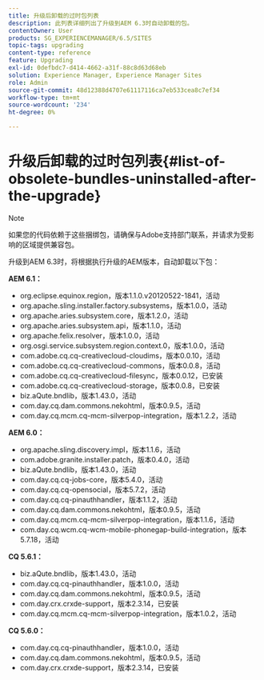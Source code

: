 ```yaml
---
title: 升级后卸载的过时包列表
description: 此列表详细列出了升级到AEM 6.3时自动卸载的包。
contentOwner: User
products: SG_EXPERIENCEMANAGER/6.5/SITES
topic-tags: upgrading
content-type: reference
feature: Upgrading
exl-id: 0defbdc7-d414-4662-a31f-88c8d63d68eb
solution: Experience Manager, Experience Manager Sites
role: Admin
source-git-commit: 48d12388d4707e61117116ca7eb533cea8c7ef34
workflow-type: tm+mt
source-wordcount: '234'
ht-degree: 0%

---
```


# 升级后卸载的过时包列表{#list-of-obsolete-bundles-uninstalled-after-the-upgrade}

>[!NOTE]
>
>如果您的代码依赖于这些捆绑包，请确保与Adobe支持部门联系，并请求为受影响的区域提供兼容包。

升级到AEM 6.3时，将根据执行升级的AEM版本，自动卸载以下包：

**AEM 6.1：**

* org.eclipse.equinox.region，版本1.1.0.v20120522-1841，活动
* org.apache.sling.installer.factory.subsystems，版本1.0.0，活动
* org.apache.aries.subsystem.core，版本1.2.0，活动
* org.apache.aries.subsystem.api，版本1.1.0，活动
* org.apache.felix.resolver，版本1.0.0，活动
* org.osgi.service.subsystem.region.context.0，版本1.0.0，活动
* com.adobe.cq.cq-creativecloud-cloudims，版本0.0.10，活动
* com.adobe.cq.cq-creativecloud-commons，版本0.0.8，活动
* com.adobe.cq.cq-creativecloud-filesync，版本0.0.12，已安装
* com.adobe.cq.cq-creativecloud-storage，版本0.0.8，已安装
* biz.aQute.bndlib，版本1.43.0，活动
* com.day.cq.dam.commons.nekohtml，版本0.9.5，活动
* com.day.cq.mcm.cq-mcm-silverpop-integration，版本1.2.2，活动

**AEM 6.0：**

* org.apache.sling.discovery.impl，版本1.1.6，活动
* com.adobe.granite.installer.patch，版本0.4.0，活动
* biz.aQute.bndlib，版本1.43.0，活动
* com.day.cq.cq-jobs-core，版本5.4.0，活动
* com.day.cq.cq-opensocial，版本5.7.2，活动
* com.day.cq.cq-pinauthhandler，版本1.1.2，活动
* com.day.cq.dam.commons.nekohtml，版本0.9.5，活动
* com.day.cq.mcm.cq-mcm-silverpop-integration，版本1.1.6，活动
* com.day.cq.wcm.cq-wcm-mobile-phonegap-build-integration，版本5.7.18，活动

**CQ 5.6.1：**

* biz.aQute.bndlib，版本1.43.0，活动
* com.day.cq.cq-pinauthhandler，版本1.0.0，活动
* com.day.cq.dam.commons.nekohtml，版本0.9.5，活动
* com.day.crx.crxde-support，版本2.3.14，已安装
* com.day.cq.mcm.cq-mcm-silverpop-integration，版本1.0.2，活动

**CQ 5.6.0：**

* com.day.cq.cq-pinauthhandler，版本1.0.0，活动
* com.day.cq.dam.commons.nekohtml，版本0.9.5，活动
* com.day.crx.crxde-support，版本2.3.14，已安装
